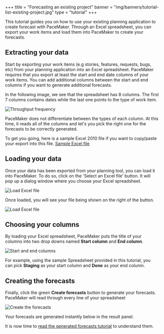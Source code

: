 +++
title = "Forecasting an existing project"
banner = "img/banners/tutorial-list-existing-project.jpg"
type = "tutorial"
+++

This tutorial guides you on how to use your existing planning application to create forecast with PaceMaker. Through an Excel spreadsheet, you can export your work items and load them into PaceMaker to create your forecasts.

 <!--more--> 

## Extracting your data

Start by exporting your work items (e.g stories, features, requests, bugs, etc) from your planning application into an Excel spreadsheet. PaceMaker requires that you export at least the start and end date columns of your work items. You can add additional columns between the start and end columns if you want to generate additional forecasts.

In the following image, we see that the spreadsheet has 8 columns. The first 7 columns contains dates while the last one points to the type of work item.

![Throughput frequency](/img/tutorials/ep-excel-example.png)

PaceMaker does not differentiate between the types of each column. At this time, it reads all of the columns and let's you pick the right one for the forecasts to be correctly generated.

To get you going, here is a sample Excel 2010 file if you want to copy/paste your export into this file. 
[Sample Excel file](/sample/Excel_2010SampleSheet.xlsx)

## Loading your data

Once your data has been exported from your planning tool, you can load it into PaceMaker. To do so, click on the 'Select an Excel file' button. It will pop up a dialog window where you choose your Excel spreadsheet. 

![Load Excel file](/img/tutorials/ep-load-excel.png)

Once loaded, you will see your file being shown on the right of the button.

![Load Excel file](/img/tutorials/ep-load-excel-done.png)

## Choosing your columns

By loading your Excel spreadsheet, PaceMaker puts the title of your columns into two drop downs named **Start column** and **End column**. 

![Start and end columns](/img/tutorials/ep-columns.png)

For example, using the sample Spreadsheet provided in this tutorial, you can pick **Staging** as your start column and **Done** as your end column. 

## Creating the forecasts

Finally, click the green **Create forecasts** button to generate your forecasts. PaceMaker will read through every line of your spreadsheet  

![Create the forecasts](/img/tutorials/create-forecasts-btn.png)

Your forecasts are generated instantly below in the result panel. 

It is now time to [read the generated forecasts tutorial](/understand-forecasts/) to understand them.

